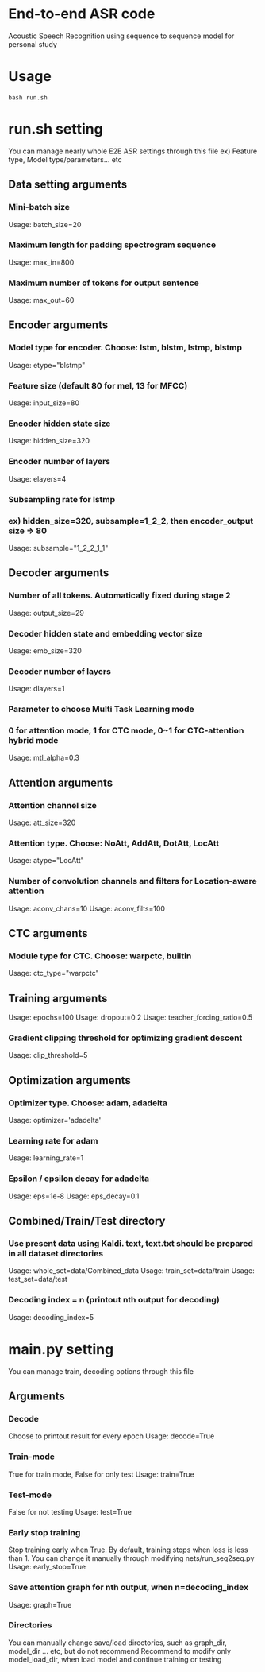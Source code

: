 # End-to-end ASR code
Acoustic Speech Recognition using sequence to sequence model for personal study


# Usage
```shell
bash run.sh
```


# run.sh setting
You can manage nearly whole E2E ASR settings through this file
ex) Feature type, Model type/parameters... etc

## Data setting arguments
### Mini-batch size
Usage: batch_size=20
### Maximum length for padding spectrogram sequence
Usage: max_in=800
### Maximum number of tokens for output sentence
Usage: max_out=60

## Encoder arguments
### Model type for encoder. Choose: lstm, blstm, lstmp, blstmp
Usage: etype="blstmp"
### Feature size (default 80 for mel, 13 for MFCC)
Usage: input_size=80
### Encoder hidden state size
Usage: hidden_size=320
### Encoder number of layers
Usage: elayers=4
### Subsampling rate for lstmp
### ex) hidden_size=320, subsample=1_2_2, then encoder_output size => 80
Usage: subsample="1_2_2_1_1"

## Decoder arguments
### Number of all tokens. Automatically fixed during stage 2
Usage: output_size=29
### Decoder hidden state and embedding vector size
Usage: emb_size=320
### Decoder number of layers
Usage: dlayers=1
### Parameter to choose Multi Task Learning mode
### 0 for attention mode, 1 for CTC mode, 0~1 for CTC-attention hybrid mode
Usage: mtl_alpha=0.3

## Attention arguments
### Attention channel size
Usage: att_size=320
### Attention type. Choose: NoAtt, AddAtt, DotAtt, LocAtt
Usage: atype="LocAtt"
### Number of convolution channels and filters for Location-aware attention
Usage: aconv_chans=10
Usage: aconv_filts=100

## CTC arguments
### Module type for CTC. Choose: warpctc, builtin
Usage: ctc_type="warpctc"


## Training arguments
Usage: epochs=100
Usage: dropout=0.2
Usage: teacher_forcing_ratio=0.5
### Gradient clipping threshold for optimizing gradient descent
Usage: clip_threshold=5

## Optimization arguments
### Optimizer type. Choose: adam, adadelta
Usage: optimizer='adadelta'
### Learning rate for adam
Usage: learning_rate=1
### Epsilon / epsilon decay for adadelta
Usage: eps=1e-8
Usage: eps_decay=0.1

## Combined/Train/Test directory
### Use present data using Kaldi. text, text.txt should be prepared in all dataset directories
Usage: whole_set=data/Combined_data
Usage: train_set=data/train
Usage: test_set=data/test

### Decoding index = n (printout nth output for decoding)
Usage: decoding_index=5


# main.py setting
You can manage train, decoding options through this file

## Arguments
### Decode
Choose to printout result for every epoch
Usage: decode=True
### Train-mode
True for train mode, False for only test
Usage: train=True
### Test-mode
False for not testing
Usage: test=True
### Early stop training
Stop training early when True. By default, training stops when loss is less than 1. You can change it manually through modifying nets/run_seq2seq.py
Usage: early_stop=True
### Save attention graph for nth output, when n=decoding_index
Usage: graph=True
### Directories
You can manually change save/load directories, such as graph_dir, model_dir ... etc, but do not recommend
Recommend to modify only model_load_dir, when load model and continue training or testing
